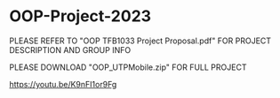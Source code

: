 # OOP-Project-2023

PLEASE REFER TO "OOP TFB1033 Project Proposal.pdf" FOR PROJECT DESCRIPTION AND GROUP INFO

PLEASE DOWNLOAD "OOP_UTPMobile.zip" FOR FULL PROJECT


https://youtu.be/K9nFI1or9Fg